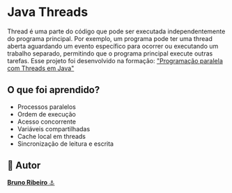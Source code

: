 # Java Threads
Thread é uma parte do código que pode ser executada independentemente do programa principal. Por exemplo, um programa pode ter uma thread aberta aguardando um evento específico para ocorrer ou executando um trabalho separado, permitindo que o programa principal execute outras tarefas.
Esse projeto foi desenvolvido na formação: <a href="https://cursos.alura.com.br/formacao-threads-java">"Programação paralela com Threads em Java"</a>

## O que foi aprendido?
- Processos paralelos
- Ordem de execução
- Acesso concorrente
- Variáveis compartilhadas
- Cache local em threads
- Sincronização de leitura e escrita

<h2>🧐 Autor</h2>
<a href="https://github.com/brdoliveira" title="Github"><b>Bruno Ribeiro</b> ⚓</a>

